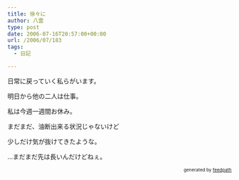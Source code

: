 ```yaml
---
title: 徐々に
author: 八雲
type: post
date: 2006-07-16T20:57:00+00:00
url: /2006/07/183
tags:
  - 日記

---
```

日常に戻っていく私らがいます。

明日から他の二人は仕事。
  
私は今週一週間お休み。

まだまだ、油断出来る状況じゃないけど
  
少しだけ気が抜けてきたような。

…まだまだ先は長いんだけどねぇ。<!--
feedpath info start
-->

<div style="text-align: right; font-size: 10px;">
  &nbsp;&nbsp;<span>generated by <a href="http://feedpath.jp">feedpath</a></span>
</div>

<!--
feedpath info end
-->
